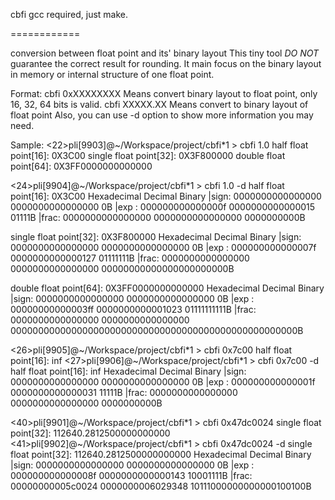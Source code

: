 cbfi
gcc required, just make.

============

conversion between float point and its' binary layout
   This tiny tool _DO_ _NOT_ guarantee the correct result for rounding. It
main focus on the binary layout in memory or internal structure of one float point.

Format:
   cbfi 0xXXXXXXXX
       Means convert binary layout to float point, only 16, 32, 64 bits is valid.
   cbfi XXXXX.XX
       Means convert to binary layout of float point
   Also, you can use -d option to show more information you may need.

Sample:
<22>pli[9903]@~/Workspace/project/cbfi*1 > cbfi 1.0
half float point[16]:        0X3C00
single float point[32]:      0X3F800000
double float point[64]:      0X3FF0000000000000

<24>pli[9904]@~/Workspace/project/cbfi*1 > cbfi 1.0 -d
half float point[16]:        0X3C00
            Hexadecimal      Decimal          Binary
  |sign:    0000000000000000 0000000000000000 0B
  |exp :    000000000000000f 0000000000000015 01111B
  |frac:    0000000000000000 0000000000000000 0000000000B

single float point[32]:      0X3F800000
            Hexadecimal      Decimal          Binary
  |sign:    0000000000000000 0000000000000000 0B
  |exp :    000000000000007f 0000000000000127 01111111B
  |frac:    0000000000000000 0000000000000000 00000000000000000000000B

double float point[64]:      0X3FF0000000000000
            Hexadecimal      Decimal          Binary
  |sign:    0000000000000000 0000000000000000 0B
  |exp :    00000000000003ff 0000000000001023 01111111111B
  |frac:    0000000000000000 0000000000000000 0000000000000000000000000000000000000000000000000000B

<26>pli[9905]@~/Workspace/project/cbfi*1 > cbfi 0x7c00
half float point[16]:        inf
<27>pli[9906]@~/Workspace/project/cbfi*1 > cbfi 0x7c00 -d
half float point[16]:        inf
            Hexadecimal      Decimal          Binary
  |sign:    0000000000000000 0000000000000000 0B
  |exp :    000000000000001f 0000000000000031 11111B
  |frac:    0000000000000000 0000000000000000 0000000000B

<40>pli[9901]@~/Workspace/project/cbfi*1 > cbfi 0x47dc0024
single float point[32]:      112640.2812500000000000
<41>pli[9902]@~/Workspace/project/cbfi*1 > cbfi 0x47dc0024 -d
single float point[32]:      112640.2812500000000000
            Hexadecimal      Decimal          Binary
  |sign:    0000000000000000 0000000000000000 0B
  |exp :    000000000000008f 0000000000000143 10001111B
  |frac:    00000000005c0024 0000000006029348 10111000000000000100100B

